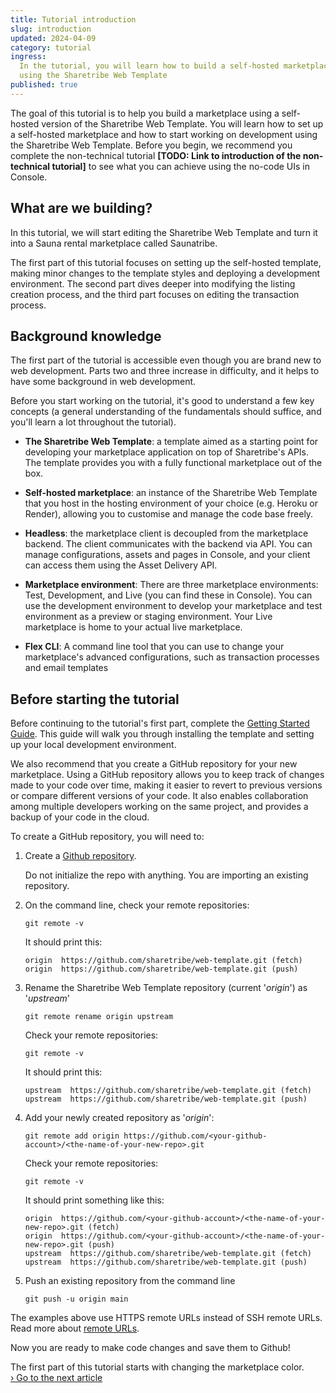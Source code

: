 ```yaml
---
title: Tutorial introduction
slug: introduction
updated: 2024-04-09
category: tutorial
ingress:
  In the tutorial, you will learn how to build a self-hosted marketplace
  using the Sharetribe Web Template
published: true
---
```


The goal of this tutorial is to help you build a marketplace using a
self-hosted version of the Sharetribe Web Template. You will learn how
to set up a self-hosted marketplace and how to start working on
development using the Sharetribe Web Template. Before you begin, we
recommend you complete the non-technical tutorial **[TODO: Link to
introduction of the non-technical tutorial]** to see what you can
achieve using the no-code UIs in Console.

## What are we building?

In this tutorial, we will start editing the Sharetribe Web Template and
turn it into a Sauna rental marketplace called Saunatribe.

The first part of this tutorial focuses on setting up the self-hosted
template, making minor changes to the template styles and deploying a
development environment. The second part dives deeper into modifying the
listing creation process, and the third part focuses on editing the
transaction process.

## Background knowledge

The first part of the tutorial is accessible even though you are brand
new to web development. Parts two and three increase in difficulty, and
it helps to have some background in web development.

Before you start working on the tutorial, it's good to understand a few
key concepts (a general understanding of the fundamentals should
suffice, and you'll learn a lot throughout the tutorial).

- **The Sharetribe Web Template**: a template aimed as a starting point
  for developing your marketplace application on top of Sharetribe's
  APIs. The template provides you with a fully functional marketplace
  out of the box.

- **Self-hosted marketplace**: an instance of the Sharetribe Web
  Template that you host in the hosting environment of your choice (e.g.
  Heroku or Render), allowing you to customise and manage the code base
  freely.

- **Headless**: the marketplace client is decoupled from the marketplace
  backend. The client communicates with the backend via API. You can
  manage configurations, assets and pages in Console, and your client
  can access them using the Asset Delivery API.

- **Marketplace environment**: There are three marketplace environments:
  Test, Development, and Live (you can find these in Console). You can
  use the development environment to develop your marketplace and test
  environment as a preview or staging environment. Your Live marketplace
  is home to your actual live marketplace.

- **Flex CLI**: A command line tool that you can use to change your
  marketplace's advanced configurations, such as transaction processes
  and email templates

## Before starting the tutorial

Before continuing to the tutorial's first part, complete the
[Getting Started Guide](/introduction/getting-started-with-web-template/).
This guide will walk you through installing the template and setting up
your local development environment.

We also recommend that you create a GitHub repository for your new
marketplace. Using a GitHub repository allows you to keep track of
changes made to your code over time, making it easier to revert to
previous versions or compare different versions of your code. It also
enables collaboration among multiple developers working on the same
project, and provides a backup of your code in the cloud.

To create a GitHub repository, you will need to:

1. Create a
   [Github repository](https://help.github.com/en/github/getting-started-with-github/create-a-repo).

   <info>

   Do not initialize the repo with anything. You are importing an
   existing repository.

   </info>

1. On the command line, check your remote repositories:

   ```shell
   git remote -v
   ```

   It should print this:

   ```shell
   origin  https://github.com/sharetribe/web-template.git (fetch)
   origin  https://github.com/sharetribe/web-template.git (push)
   ```

1. Rename the Sharetribe Web Template repository (current '_origin_') as
   '_upstream_'

   ```shell
   git remote rename origin upstream
   ```

   <extrainfo title="Check what your remote repositories should print at this point">

   Check your remote repositories:

   ```shell
   git remote -v
   ```

   It should print this:

   ```shell
   upstream  https://github.com/sharetribe/web-template.git (fetch)
   upstream  https://github.com/sharetribe/web-template.git (push)
   ```

   </extrainfo>

1. Add your newly created repository as '_origin_':

   ```shell
   git remote add origin https://github.com/<your-github-account>/<the-name-of-your-new-repo>.git
   ```

   <extrainfo title="Check what your remote repositories should print at this point">

   Check your remote repositories:

   ```shell
   git remote -v
   ```

   It should print something like this:

   ```shell
   origin  https://github.com/<your-github-account>/<the-name-of-your-new-repo>.git (fetch)
   origin  https://github.com/<your-github-account>/<the-name-of-your-new-repo>.git (push)
   upstream  https://github.com/sharetribe/web-template.git (fetch)
   upstream  https://github.com/sharetribe/web-template.git (push)
   ```

   </extrainfo>

1. Push an existing repository from the command line

   ```shell
   git push -u origin main
   ```

<info>

The examples above use HTTPS remote URLs instead of SSH remote
URLs.<br /> Read more about
[remote URLs](https://help.github.com/en/github/using-git/which-remote-url-should-i-use).

</info>

Now you are ready to make code changes and save them to Github!

The first part of this tutorial starts with changing the marketplace
color.<br /> [› Go to the next article](/tutorial/first-edit/)
